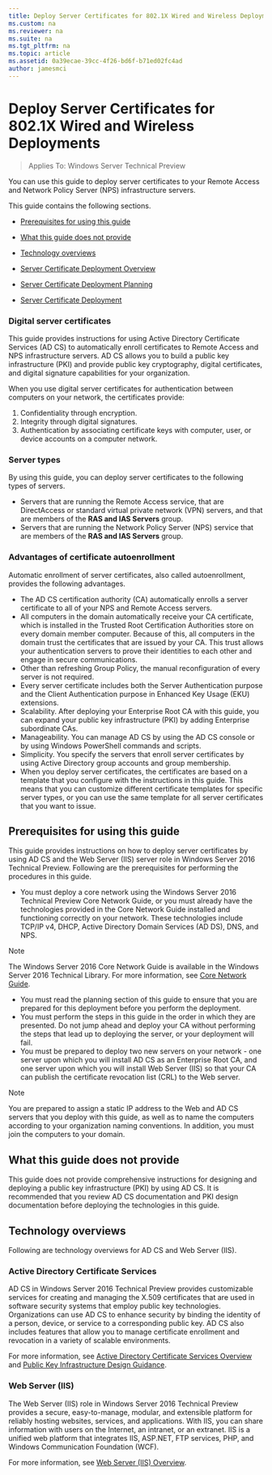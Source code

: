 ```yaml
---
title: Deploy Server Certificates for 802.1X Wired and Wireless Deployments
ms.custom: na
ms.reviewer: na
ms.suite: na
ms.tgt_pltfrm: na
ms.topic: article
ms.assetid: 0a39ecae-39cc-4f26-bd6f-b71ed02fc4ad
author: jamesmci
---
```

# Deploy Server Certificates for 802.1X Wired and Wireless Deployments

>Applies To: Windows Server Technical Preview

You can use this guide to deploy server certificates to your Remote Access and Network Policy Server (NPS) infrastructure servers.   

This guide contains the following sections.  

-   [Prerequisites for using this guide](#bkmk_pre)  

-   [What this guide does not provide](#bkmk_not)  

-   [Technology overviews](#bkmk_tech)  

-   [Server Certificate Deployment Overview](Server-Certificate-Deployment-Overview.md)  

-   [Server Certificate Deployment Planning](Server-Certificate-Deployment-Planning.md)  

-   [Server Certificate Deployment](Server-Certificate-Deployment.md)  

### **Digital server certificates**  
This guide provides instructions for using Active Directory Certificate Services (AD CS) to automatically enroll certificates to Remote Access and NPS infrastructure servers. AD CS allows you to build a public key infrastructure (PKI) and provide public key cryptography, digital certificates, and digital signature capabilities for your organization.  

When you use digital server certificates for authentication between computers on your network, the certificates provide:   

1. Confidentiality through encryption.  
2. Integrity through digital signatures.  
3. Authentication by associating certificate keys with computer, user, or device accounts on a computer network.  

### **Server types**  
By using this guide, you can deploy server certificates to the following types of servers.  
- Servers that are running the Remote Access service,  that are DirectAccess or standard virtual private network (VPN) servers, and that are members of the **RAS and IAS Servers** group.  
- Servers that are running the Network Policy Server (NPS) service that are members of the **RAS and IAS Servers** group.  

### **Advantages of certificate autoenrollment**  
Automatic enrollment of server certificates, also called autoenrollment, provides the following advantages.  

- The AD CS certification authority (CA) automatically enrolls a server certificate to all of your NPS and Remote Access servers.  
- All computers in the domain automatically receive your CA certificate, which is installed in the Trusted Root Certification Authorities store on every domain member computer. Because of this, all computers in the domain trust the certificates that are issued by your CA. This trust allows your authentication servers to prove their identities to each other and engage in secure communications.  
- Other than refreshing Group Policy, the manual reconfiguration of every server is not required.  
- Every server certificate includes both the Server Authentication purpose and the Client Authentication purpose in Enhanced Key Usage (EKU) extensions.  
- Scalability. After deploying your Enterprise Root CA with this guide, you can expand your public key infrastructure (PKI) by adding Enterprise subordinate CAs.  
- Manageability. You can manage AD CS by using the AD CS console or by using Windows PowerShell commands and scripts.  
- Simplicity. You specify the servers that enroll server certificates by using Active Directory group accounts and group membership.   
- When you deploy server certificates, the certificates are based on a template that you configure with the instructions in this guide. This means that you can customize different certificate templates for specific server types, or you can use the same template for all server certificates that you want to issue.  

## <a name="bkmk_pre"></a>Prerequisites for using this guide  

This guide provides instructions on how to deploy server certificates by using AD CS and the Web Server (IIS) server role in Windows Server 2016 Technical Preview. Following are the prerequisites for performing the procedures in this guide.  

- You must deploy a core network using the Windows Server 2016 Technical Preview Core Network Guide, or you must already have the technologies provided in the Core Network Guide installed and functioning correctly on your network. These technologies include TCP/IP v4, DHCP, Active Directory Domain Services (AD DS), DNS, and NPS.  
>[!NOTE]
>The Windows Server 2016 Core Network Guide is available in the Windows Server 2016 Technical Library. For more information, see [Core Network Guide](../../../core-network-guide/Core-Network-Guide.md).

- You must read the planning section of this guide to ensure that you are prepared for this deployment before you perform the deployment.  
- You must perform the steps in this guide in the order in which they are presented. Do not jump ahead and deploy your CA without performing the steps that lead up to deploying the server, or your deployment will fail.  
- You must be prepared to deploy two new servers on your network - one server upon which you will install AD CS as an Enterprise Root CA, and one server upon which you will install Web Server (IIS) so that your CA can publish the certificate revocation list (CRL) to the Web server.   

>[!NOTE]  
>You are prepared to assign a static IP address to the Web and AD CS servers that you deploy with this guide, as well as to name the computers according to your organization naming conventions. In addition, you must join the computers to your domain.  

## <a name="bkmk_not"></a>What this guide does not provide  
This guide does not provide comprehensive instructions for designing and deploying a public key infrastructure (PKI) by using AD CS. It is recommended that you review AD CS documentation and PKI design documentation before deploying the technologies in this guide.   

## <a name="bkmk_tech"></a>Technology overviews  
Following are technology overviews for AD CS and Web Server (IIS).  

### Active Directory Certificate Services  
AD CS in Windows Server 2016 Technical Preview provides customizable services for creating and managing the X.509 certificates that are used in software security systems that employ public key technologies. Organizations can use AD CS to enhance security by binding the identity of a person, device, or service to a corresponding public key. AD CS also includes features that allow you to manage certificate enrollment and revocation in a variety of scalable environments.  

For more information, see [Active Directory Certificate Services Overview](https://technet.microsoft.com/library/hh831740.aspx) and [Public Key Infrastructure Design Guidance](http://social.technet.microsoft.com/wiki/contents/articles/2901.public-key-infrastructure-design-guidance.aspx).  

### Web Server (IIS)  

The Web Server (IIS) role in Windows Server 2016 Technical Preview provides a secure, easy-to-manage, modular, and extensible platform for reliably hosting websites, services, and applications. With IIS, you can share information with users on the Internet, an intranet, or an extranet. IIS is a unified web platform that integrates IIS, ASP.NET, FTP services, PHP, and Windows Communication Foundation (WCF).  

For more information, see [Web Server (IIS) Overview](https://technet.microsoft.com/library/hh831725.aspx).  
